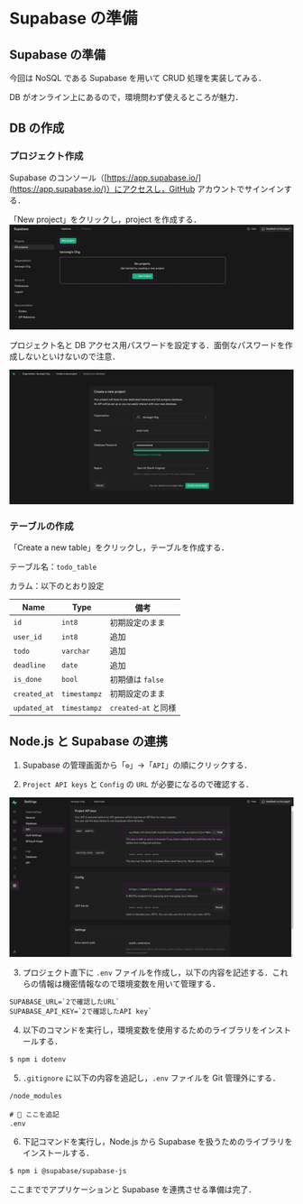 # Supabase の準備

## Supabase の準備

今回は NoSQL である Supabase を用いて CRUD 処理を実装してみる．

DB がオンライン上にあるので，環境問わず使えるところが魅力．

## DB の作成

### プロジェクト作成

Supabase のコンソール（[https://app.supabase.io/](https://app.supabase.io/)）にアクセスし，GitHub アカウントでサインインする．

「New project」をクリックし，project を作成する．
![Supabaseプロジェクト作成](./img/supabase-01.png)

プロジェクト名と DB アクセス用パスワードを設定する．面倒なパスワードを作成しないといけないので注意．

![Supabaseプロジェクト詳細](./img/supabase-02.png)

### テーブルの作成

「Create a new table」をクリックし，テーブルを作成する．

テーブル名：`todo_table`

カラム：以下のとおり設定

| Name         | Type         | 備考                |
| ------------ | ------------ | ------------------- |
| `id`         | `int8`       | 初期設定のまま      |
| `user_id`    | `int8`       | 追加                |
| `todo`       | `varchar`    | 追加                |
| `deadline`   | `date`       | 追加                |
| `is_done`    | `bool`       | 初期値は `false`    |
| `created_at` | `timestampz` | 初期設定のまま      |
| `updated_at` | `timestampz` | `created-at` と同様 |

## Node.js と Supabase の連携

1. Supabase の管理画面から「`⚙`」→「`API`」の順にクリックする．

2. `Project API keys` と `Config` の `URL` が必要になるので確認する．

![Supabaseアクセス情報](./img/supabase-03.png)

3. プロジェクト直下に `.env` ファイルを作成し，以下の内容を記述する．これらの情報は機密情報なので環境変数を用いて管理する．

```txt
SUPABASE_URL=`2で確認したURL`
SUPABASE_API_KEY=`2で確認したAPI key`
```

4. 以下のコマンドを実行し，環境変数を使用するためのライブラリをインストールする．

```bash
$ npm i dotenv
```

5. `.gitignore` に以下の内容を追記し，`.env` ファイルを Git 管理外にする．

```
/node_modules

# 🔽 ここを追記
.env
```

6. 下記コマンドを実行し，Node.js から Supabase を扱うためのライブラリをインストールする．

```bash
$ npm i @supabase/supabase-js
```

ここまででアプリケーションと Supabase を連携させる準備は完了．
